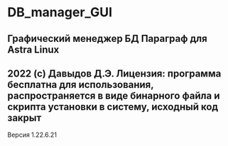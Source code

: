 # DB_manager_GUI
Графический менеджер БД Параграф для Astra Linux
-----------
2022 (с) Давыдов Д.Э.
Лицензия: программа бесплатна для использования, распространяется в виде бинарного файла и скрипта установки в систему, исходный код закрыт
-----------
Версия 1.22.6.21
